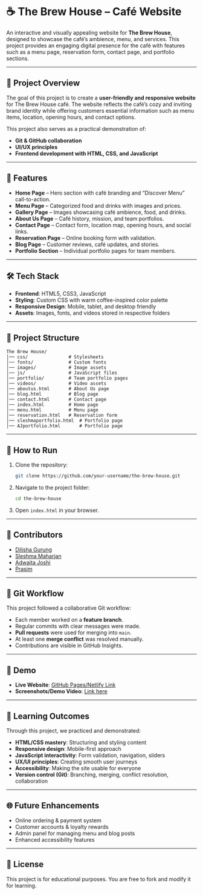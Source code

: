 # ☕ The Brew House – Café Website  

An interactive and visually appealing website for **The Brew House**, designed to showcase the café’s ambience, menu, and services. This project provides an engaging digital presence for the café with features such as a menu page, reservation form, contact page, and portfolio sections.  

---

## 📌 Project Overview  

The goal of this project is to create a **user-friendly and responsive website** for The Brew House café. The website reflects the café’s cozy and inviting brand identity while offering customers essential information such as menu items, location, opening hours, and contact options.  

This project also serves as a practical demonstration of:  
- **Git & GitHub collaboration**  
- **UI/UX principles**  
- **Frontend development with HTML, CSS, and JavaScript**  

---

## 🎯 Features  

- **Home Page** – Hero section with café branding and “Discover Menu” call-to-action.  
- **Menu Page** – Categorized food and drinks with images and prices.  
- **Gallery Page** – Images showcasing café ambience, food, and drinks.  
- **About Us Page** – Café history, mission, and team portfolios.  
- **Contact Page** – Contact form, location map, opening hours, and social links.  
- **Reservation Page** – Online booking form with validation.  
- **Blog Page** – Customer reviews, café updates, and stories.  
- **Portfolio Section** – Individual portfolio pages for team members.  

---

## 🛠️ Tech Stack  

- **Frontend**: HTML5, CSS3, JavaScript  
- **Styling**: Custom CSS with warm coffee-inspired color palette  
- **Responsive Design**: Mobile, tablet, and desktop friendly  
- **Assets**: Images, fonts, and videos stored in respective folders  

---

## 📂 Project Structure  

```
The Brew House/
│── css/               # Stylesheets
│── fonts/             # Custom fonts
│── images/            # Image assets
│── js/                # JavaScript files
│── portfolio/         # Team portfolio pages
│── videos/            # Video assets
│── aboutus.html       # About Us page
│── blog.html          # Blog page
│── contact.html       # Contact page
│── index.html         # Home page
│── menu.html          # Menu page
│── reservation.html   # Reservation form
│── sleshmaportfolio.html  # Portfolio page
│── AJportfolio.html       # Portfolio page
```

---

## 🚀 How to Run  

1. Clone the repository:  
   ```bash
   git clone https://github.com/your-username/the-brew-house.git
   ```
2. Navigate to the project folder:  
   ```bash
   cd the-brew-house
   ```
3. Open `index.html` in your browser.  

---

## 👥 Contributors  

- [Dilisha Gurung](https://github.com/Dilishao1)  
- [Sleshma Maharjan](https://github.com/sleshma06)  
- [Adwaita Joshi](https://github.com/axzsh)  
- [Prasim](https://github.com/Prasiss)  

---

## 🔀 Git Workflow  

This project followed a collaborative Git workflow:  
- Each member worked on a **feature branch**.  
- Regular commits with clear messages were made.  
- **Pull requests** were used for merging into `main`.  
- At least one **merge conflict** was resolved manually.  
- Contributions are visible in GitHub Insights.  

---

## 📸 Demo  

- **Live Website**: [GitHub Pages/Netlify Link](#)  
- **Screenshots/Demo Video**: [Link here](#)  

---

## 📖 Learning Outcomes  

Through this project, we practiced and demonstrated:  
- **HTML/CSS mastery**: Structuring and styling content  
- **Responsive design**: Mobile-first approach  
- **JavaScript interactivity**: Form validation, navigation, sliders  
- **UX/UI principles**: Creating smooth user journeys  
- **Accessibility**: Making the site usable for everyone  
- **Version control (Git)**: Branching, merging, conflict resolution, collaboration  

---

## 🌐 Future Enhancements  

- Online ordering & payment system  
- Customer accounts & loyalty rewards  
- Admin panel for managing menu and blog posts  
- Enhanced accessibility features  

---

## 📜 License  

This project is for educational purposes. You are free to fork and modify it for learning.  
